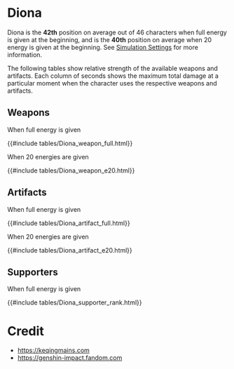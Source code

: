 # Diona

Diona is the **42th** position on average out of 46
characters when full energy is given at the beginning, and is the
**40th** position on average when 20 energy is given at the
beginning. See [Simulation Settings](./simulation_settings.md) for more
information.

The following tables show relative strength of the available weapons and
artifacts. Each column of seconds shows the maximum total damage at a
particular moment when the character uses the respective weapons and
artifacts.

## Weapons

When full energy is given

{{#include tables/Diona_weapon_full.html}}

When 20 energies are given

{{#include tables/Diona_weapon_e20.html}}

## Artifacts

When full energy is given

{{#include tables/Diona_artifact_full.html}}

When 20 energies are given

{{#include tables/Diona_artifact_e20.html}}

## Supporters

When full energy is given

{{#include tables/Diona_supporter_rank.html}}

# Credit

- <https://keqingmains.com>
- <https://genshin-impact.fandom.com>

